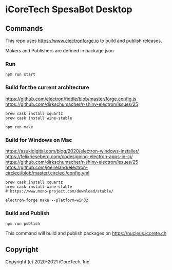 # iCoreTech SpesaBot Desktop

## Commands

This repo uses https://www.electronforge.io to build and publish releases.

Makers and Publishers are defined in package.json

### Run

```
npm run start
```

### Build for the current architecture

https://github.com/electron/fiddle/blob/master/forge.config.js
https://github.com/dirkschumacher/r-shiny-electron/issues/25

```
brew cask install xquartz
brew cask install wine-stable

npm run make
```

### Build for Windows on Mac

https://azukidigital.com/blog/2020/electron-windows-installer/
https://felixrieseberg.com/codesigning-electron-apps-in-ci/
https://github.com/dirkschumacher/r-shiny-electron/issues/25
https://github.com/joeireland/electron-circleci/blob/master/.circleci/config.yml

```
brew cask install xquartz
brew cask install wine-stable
# https://www.mono-project.com/download/stable/

electron-forge make --platform=win32
```

### Build and Publish

```
npm run publish
```

This command will build and publish packages on https://nucleus.icorete.ch

## Copyright

Copyright (c) 2020-2021 iCoreTech, Inc.
